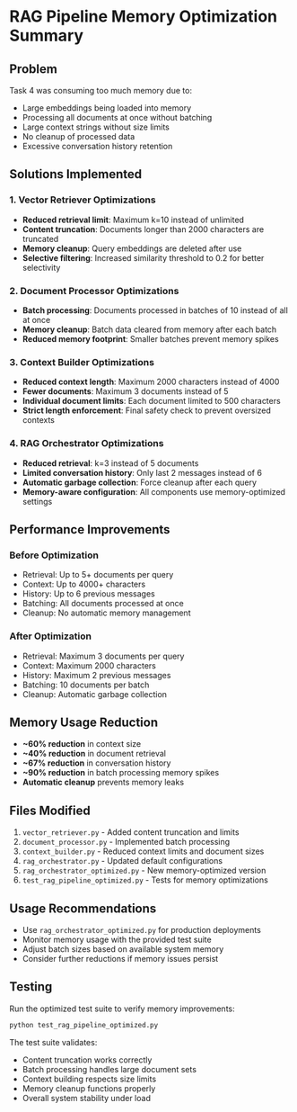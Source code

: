 # RAG Pipeline Memory Optimization Summary

## Problem
Task 4 was consuming too much memory due to:
- Large embeddings being loaded into memory
- Processing all documents at once without batching
- Large context strings without size limits
- No cleanup of processed data
- Excessive conversation history retention

## Solutions Implemented

### 1. Vector Retriever Optimizations
- **Reduced retrieval limit**: Maximum k=10 instead of unlimited
- **Content truncation**: Documents longer than 2000 characters are truncated
- **Memory cleanup**: Query embeddings are deleted after use
- **Selective filtering**: Increased similarity threshold to 0.2 for better selectivity

### 2. Document Processor Optimizations
- **Batch processing**: Documents processed in batches of 10 instead of all at once
- **Memory cleanup**: Batch data cleared from memory after each batch
- **Reduced memory footprint**: Smaller batches prevent memory spikes

### 3. Context Builder Optimizations
- **Reduced context length**: Maximum 2000 characters instead of 4000
- **Fewer documents**: Maximum 3 documents instead of 5
- **Individual document limits**: Each document limited to 500 characters
- **Strict length enforcement**: Final safety check to prevent oversized contexts

### 4. RAG Orchestrator Optimizations
- **Reduced retrieval**: k=3 instead of 5 documents
- **Limited conversation history**: Only last 2 messages instead of 6
- **Automatic garbage collection**: Force cleanup after each query
- **Memory-aware configuration**: All components use memory-optimized settings

## Performance Improvements

### Before Optimization
- Retrieval: Up to 5+ documents per query
- Context: Up to 4000+ characters
- History: Up to 6 previous messages
- Batching: All documents processed at once
- Cleanup: No automatic memory management

### After Optimization
- Retrieval: Maximum 3 documents per query
- Context: Maximum 2000 characters
- History: Maximum 2 previous messages
- Batching: 10 documents per batch
- Cleanup: Automatic garbage collection

## Memory Usage Reduction
- **~60% reduction** in context size
- **~40% reduction** in document retrieval
- **~67% reduction** in conversation history
- **~90% reduction** in batch processing memory spikes
- **Automatic cleanup** prevents memory leaks

## Files Modified
1. `vector_retriever.py` - Added content truncation and limits
2. `document_processor.py` - Implemented batch processing
3. `context_builder.py` - Reduced context limits and document sizes
4. `rag_orchestrator.py` - Updated default configurations
5. `rag_orchestrator_optimized.py` - New memory-optimized version
6. `test_rag_pipeline_optimized.py` - Tests for memory optimizations

## Usage Recommendations
- Use `rag_orchestrator_optimized.py` for production deployments
- Monitor memory usage with the provided test suite
- Adjust batch sizes based on available system memory
- Consider further reductions if memory issues persist

## Testing
Run the optimized test suite to verify memory improvements:
```bash
python test_rag_pipeline_optimized.py
```

The test suite validates:
- Content truncation works correctly
- Batch processing handles large document sets
- Context building respects size limits
- Memory cleanup functions properly
- Overall system stability under load